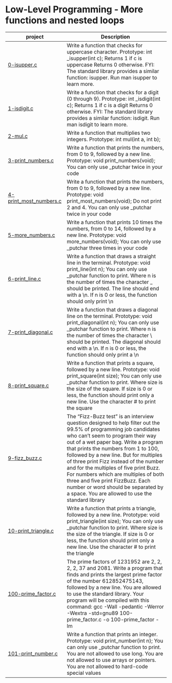 # Low-Level Programming - More functions and nested loops

| project      | Description |
| ----------- | ----------- |
|  [0-isupper.c](./0-isupper.c)  | Write a function that checks for uppercase character. Prototype: int _isupper(int c); Returns 1 if c is uppercase Returns 0 otherwise. FYI: The standard library provides a similar function: isupper. Run man isupper to learn more.|
|  [1-isdigit.c](./1-isdigit.c)  |Write a function that checks for a digit (0 through 9). Prototype: int _isdigit(int c); Returns 1 if c is a digit Returns 0 otherwise. FYI: The standard library provides a similar function: isdigit. Run man isdigit to learn more. |
|  [2-mul.c](./2-mul.c)  | Write a function that multiplies two integers. Prototype: int mul(int a, int b);|
|  [3-print_numbers.c](./3-print_numbers.c)  | Write a function that prints the numbers, from 0 to 9, followed by a new line. Prototype: void print_numbers(void); You can only use _putchar twice in your code|
|  [4-print_most_numbers.c](./4-print_most_numbers.c)  | Write a function that prints the numbers, from 0 to 9, followed by a new line. Prototype: void print_most_numbers(void); Do not print 2 and 4. You can only use _putchar twice in your code|
|  [5-more_numbers.c](./5-more_numbers.c)  |Write a function that prints 10 times the numbers, from 0 to 14, followed by a new line. Prototype: void more_numbers(void); You can only use _putchar three times in your code |
|  [6-print_line.c](./6-print_line.c)  | Write a function that draws a straight line in the terminal. Prototype: void print_line(int n); You can only use _putchar function to print. Where n is the number of times the character _ should be printed. The line should end with a \n. If n is 0 or less, the function should only print \n|
|  [7-print_diagonal.c](./7-print_diagonal.c)  | Write a function that draws a diagonal line on the terminal. Prototype: void print_diagonal(int n); You can only use _putchar function to print. Where n is the number of times the character \ should be printed. The diagonal should end with a \n. If n is 0 or less, the function should only print a \n|
|  [8-print_square.c](./8-print_square.c)  | Write a function that prints a square, followed by a new line. Prototype: void print_square(int size); You can only use _putchar function to print. Where size is the size of the square. If size is 0 or less, the function should print only a new line. Use the character # to print the square|
|  [9-fizz_buzz.c](./9-fizz_buzz.c)  |The “Fizz-Buzz test” is an interview question designed to help filter out the 99.5% of programming job candidates who can’t seem to program their way out of a wet paper bag. Write a program that prints the numbers from 1 to 100, followed by a new line. But for multiples of three print Fizz instead of the number and for the multiples of five print Buzz. For numbers which are multiples of both three and five print FizzBuzz. Each number or word should be separated by a space. You are allowed to use the standard library |
|  [10-print_triangle.c](./10-print_triangle.c)  | Write a function that prints a triangle, followed by a new line. Prototype: void print_triangle(int size); You can only use _putchar function to print. Where size is the size of the triangle. If size is 0 or less, the function should print only a new line. Use the character # to print the triangle|
|  [100-prime_factor.c](./100-prime_factor.c)  | The prime factors of 1231952 are 2, 2, 2, 2, 37 and 2081. Write a program that finds and prints the largest prime factor of the number 612852475143, followed by a new line. You are allowed to use the standard library. Your program will be compiled with this command: gcc -Wall -pedantic -Werror -Wextra -std=gnu89 100-prime_factor.c -o 100-prime_factor -lm|
|  [101-print_number.c](./101-print_number.c)  |Write a function that prints an integer. Prototype: void print_number(int n); You can only use _putchar function to print. You are not allowed to use long. You are not allowed to use arrays or pointers. You are not allowed to hard-code special values|
